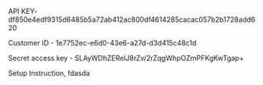 API KEY- df850e4edf9315d6485b5a72ab412ac800df4614285cacac057b2b1728add620

Customer ID - 1e7752ec-e6d0-43e6-a27d-d3d415c48c1d

Secret access key - SLAyWDhZERelJ8rZv/2rZqgWhpOZmPFKgKwTgap+

Setup Instruction, 
fdasda
